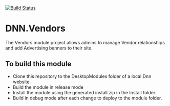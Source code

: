 [![Build Status](https://dev.azure.com/DNNCommunity/Community%20Modules/_apis/build/status/DNNCommunity.DNN.Vendors?branchName=master)](https://dev.azure.com/DNNCommunity/Community%20Modules/_build/latest?definitionId=6&branchName=master)

# DNN.Vendors
The Vendors module project allows admins to manage Vendor relationships and add Advertising banners to their site.

## To build this module
- Clone this repository to the DesktopModules folder of a local Dnn website.
- Build the module in release mode
- Install the module using the generated install zip in the Install folder.
- Build in debug mode after each change to deploy to the module folder.
